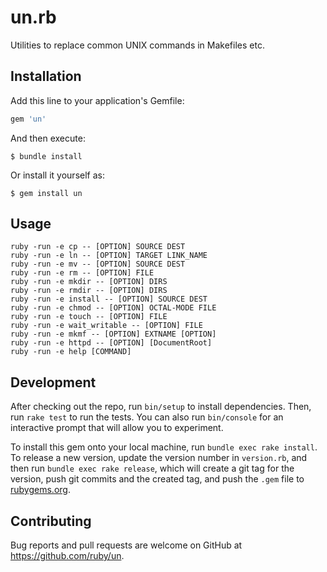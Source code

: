# un.rb

Utilities to replace common UNIX commands in Makefiles etc.

## Installation

Add this line to your application's Gemfile:

```ruby
gem 'un'
```

And then execute:

    $ bundle install

Or install it yourself as:

    $ gem install un

## Usage

```
ruby -run -e cp -- [OPTION] SOURCE DEST
ruby -run -e ln -- [OPTION] TARGET LINK_NAME
ruby -run -e mv -- [OPTION] SOURCE DEST
ruby -run -e rm -- [OPTION] FILE
ruby -run -e mkdir -- [OPTION] DIRS
ruby -run -e rmdir -- [OPTION] DIRS
ruby -run -e install -- [OPTION] SOURCE DEST
ruby -run -e chmod -- [OPTION] OCTAL-MODE FILE
ruby -run -e touch -- [OPTION] FILE
ruby -run -e wait_writable -- [OPTION] FILE
ruby -run -e mkmf -- [OPTION] EXTNAME [OPTION]
ruby -run -e httpd -- [OPTION] [DocumentRoot]
ruby -run -e help [COMMAND]
```

## Development

After checking out the repo, run `bin/setup` to install dependencies. Then, run `rake test` to run the tests. You can also run `bin/console` for an interactive prompt that will allow you to experiment.

To install this gem onto your local machine, run `bundle exec rake install`. To release a new version, update the version number in `version.rb`, and then run `bundle exec rake release`, which will create a git tag for the version, push git commits and the created tag, and push the `.gem` file to [rubygems.org](https://rubygems.org).

## Contributing

Bug reports and pull requests are welcome on GitHub at https://github.com/ruby/un.


